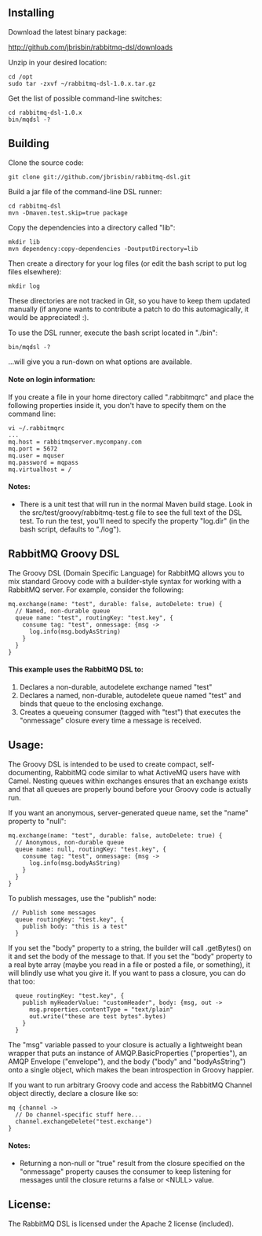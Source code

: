 ## Installing

Download the latest binary package:

http://github.com/jbrisbin/rabbitmq-dsl/downloads

Unzip in your desired location:

<pre><code>cd /opt
sudo tar -zxvf ~/rabbitmq-dsl-1.0.x.tar.gz</code></pre>

Get the list of possible command-line switches:

<pre><code>cd rabbitmq-dsl-1.0.x
bin/mqdsl -?</code></pre>

## Building

Clone the source code:

<pre><code>git clone git://github.com/jbrisbin/rabbitmq-dsl.git</code></pre>

Build a jar file of the command-line DSL runner:

<pre><code>cd rabbitmq-dsl
mvn -Dmaven.test.skip=true package</code></pre>

Copy the dependencies into a directory called "lib":

<pre><code>mkdir lib
mvn dependency:copy-dependencies -DoutputDirectory=lib</code></pre>

Then create a directory for your log files (or edit the bash script to put
log files elsewhere):

<pre><code>mkdir log</code></pre>

These directories are not tracked in Git, so you have to keep them updated
manually (if anyone wants to contribute a patch to do this automagically,
it would be appreciated! :).

To use the DSL runner, execute the bash script located in "./bin":

<pre><code>bin/mqdsl -?</code></pre>

...will give you a run-down on what options are available.

#### Note on login information:

If you create a file in your home directory called ".rabbitmqrc" and place
the following properties inside it, you don't have to specify them on the
command line:

<pre><code>vi ~/.rabbitmqrc
...
mq.host = rabbitmqserver.mycompany.com
mq.port = 5672
mq.user = mquser
mq.password = mqpass
mq.virtualhost = /</code></pre>

#### Notes:

* There is a unit test that will run in the normal Maven build stage. Look in
the src/test/groovy/rabbitmq-test.g file to see the full text of the DSL test.
To run the test, you'll need to specify the property "log.dir" (in the bash
script, defaults to "./log").

## RabbitMQ Groovy DSL

The Groovy DSL (Domain Specific Language) for RabbitMQ allows you to mix standard
Groovy code with a builder-style syntax for working with a RabbitMQ server. For
example, consider the following:

<pre><code>mq.exchange(name: "test", durable: false, autoDelete: true) {
  // Named, non-durable queue
  queue name: "test", routingKey: "test.key", {
    consume tag: "test", onmessage: {msg ->
      log.info(msg.bodyAsString)
    }
  }
}</code></pre>

#### This example uses the RabbitMQ DSL to:

1. Declares a non-durable, autodelete exchange named "test"
2. Declares a named, non-durable, autodelete queue named "test" and binds
    that queue to the enclosing exchange.
3. Creates a queueing consumer (tagged with "test") that executes the
    "onmessage" closure every time a message is received.

## Usage:

The Groovy DSL is intended to be used to create compact, self-documenting,
RabbitMQ code similar to what ActiveMQ users have with Camel. Nesting queues
within exchanges ensures that an exchange exists and that all queues are
properly bound before your Groovy code is actually run.

If you want an anonymous, server-generated queue name, set the "name" property
to "null":

<pre><code>mq.exchange(name: "test", durable: false, autoDelete: true) {
  // Anonymous, non-durable queue
  queue name: null, routingKey: "test.key", {
    consume tag: "test", onmessage: {msg ->
      log.info(msg.bodyAsString)
    }
  }
}</code></pre>

To publish messages, use the "publish" node:

<pre><code> // Publish some messages
  queue routingKey: "test.key", {
    publish body: "this is a test"
  }</code></pre>

If you set the "body" property to a string, the builder will call .getBytes()
on it and set the body of the message to that. If you set the "body" property
to a real byte array (maybe you read in a file or posted a file, or something),
it will blindly use what you give it. If you want to pass a closure, you can
do that too:

<pre><code>  queue routingKey: "test.key", {
    publish myHeaderValue: "customHeader", body: {msg, out ->
      msg.properties.contentType = "text/plain"
      out.write("these are test bytes".bytes)
    }
  }</code></pre>

The "msg" variable passed to your closure is actually a lightweight bean
wrapper that puts an instance of AMQP.BasicProperties ("properties"), an AMQP
Envelope ("envelope"), and the body ("body" and "bodyAsString") onto a single
object, which makes the bean introspection in Groovy happier.

If you want to run arbitrary Groovy code and access the RabbitMQ Channel object
directly, declare a closure like so:

<pre><code>mq {channel ->
  // Do channel-specific stuff here...
  channel.exchangeDelete("test.exchange")
}</code></pre>

#### Notes:

* Returning a non-null or "true" result from the closure specified on the
   "onmessage" property causes the consumer to keep listening for messages until
   the closure returns a false or &lt;NULL&gt; value.

## License:

The RabbitMQ DSL is licensed under the Apache 2 license (included).